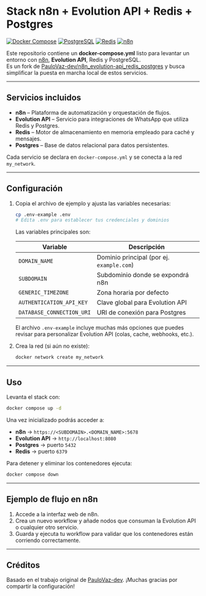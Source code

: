 # Stack n8n + Evolution API + Redis + Postgres

[![Docker Compose](https://img.shields.io/badge/docker-compose-blue?logo=docker)](https://docs.docker.com/compose/)
[![PostgreSQL](https://img.shields.io/badge/postgres-15-blue?logo=postgresql)](https://www.postgresql.org/)
[![Redis](https://img.shields.io/badge/redis-7.x-red?logo=redis)](https://redis.io/)
[![n8n](https://img.shields.io/badge/n8n-automation-orange?logo=n8n)](https://n8n.io/)

Este repositorio contiene un **docker-compose.yml** listo para levantar un entorno con [n8n](https://n8n.io/), **Evolution API**, Redis y PostgreSQL.  
Es un fork de [PauloVaz-dev/n8n_evolution-api_redis_postgres](https://github.com/PauloVaz-dev/n8n_evolution-api_redis_postgres) y busca simplificar la puesta en marcha local de estos servicios.

---
## Servicios incluidos

- **n8n** – Plataforma de automatización y orquestación de flujos.
- **Evolution API** – Servicio para integraciones de WhatsApp que utiliza Redis y Postgres.
- **Redis** – Motor de almacenamiento en memoria empleado para caché y mensajes.
- **Postgres** – Base de datos relacional para datos persistentes.

Cada servicio se declara en `docker-compose.yml` y se conecta a la red `my_network`.

---
## Configuración

1. Copia el archivo de ejemplo y ajusta las variables necesarias:

   ```bash
   cp .env-example .env
   # Edita .env para establecer tus credenciales y dominios
   ```

   Las variables principales son:

   | Variable                  | Descripción                              |
   |---------------------------|------------------------------------------|
   | `DOMAIN_NAME`             | Dominio principal (por ej. `example.com`) |
   | `SUBDOMAIN`               | Subdominio donde se expondrá n8n          |
   | `GENERIC_TIMEZONE`        | Zona horaria por defecto                  |
   | `AUTHENTICATION_API_KEY`  | Clave global para Evolution API           |
   | `DATABASE_CONNECTION_URI` | URI de conexión para Postgres             |

   El archivo `.env-example` incluye muchas más opciones que puedes revisar para personalizar Evolution API (colas, cache, webhooks, etc.).

2. Crea la red (si aún no existe):

   ```bash
   docker network create my_network
   ```

---
## Uso

Levanta el stack con:

```bash
docker compose up -d
```

Una vez inicializado podrás acceder a:

- **n8n** → `https://<SUBDOMAIN>.<DOMAIN_NAME>:5678`
- **Evolution API** → `http://localhost:8080`
- **Postgres** → puerto `5432`
- **Redis** → puerto `6379`

Para detener y eliminar los contenedores ejecuta:

```bash
docker compose down
```

---
## Ejemplo de flujo en n8n

1. Accede a la interfaz web de n8n.
2. Crea un nuevo workflow y añade nodos que consuman la Evolution API o cualquier otro servicio.
3. Guarda y ejecuta tu workflow para validar que los contenedores están corriendo correctamente.

---
## Créditos

Basado en el trabajo original de [PauloVaz-dev](https://github.com/PauloVaz-dev/n8n_evolution-api_redis_postgres). ¡Muchas gracias por compartir la configuración!
